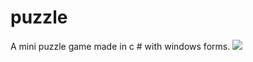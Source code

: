 # puzzle
A mini puzzle game made in c # with windows forms.
![](https://raw.githubusercontent.com/SergioGomez321/puzzle/puzzle/assets/img/yaoman.png)
